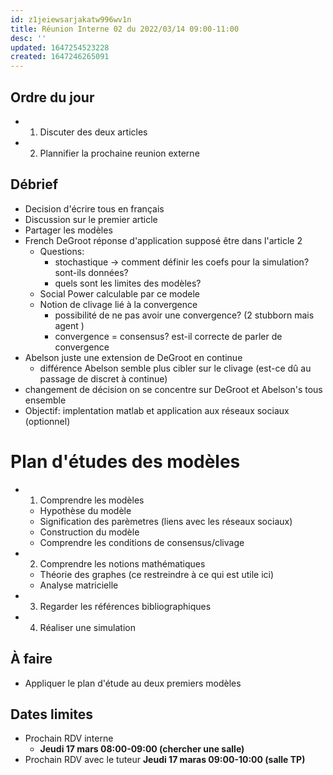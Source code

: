 ```yaml
---
id: z1jeiewsarjakatw996wv1n
title: Réunion Interne 02 du 2022/03/14 09:00-11:00
desc: ''
updated: 1647254523228
created: 1647246265091
---
```


## Ordre du jour
- 1) Discuter des deux articles
- 2) Plannifier la prochaine reunion externe

## Débrief
- Decision d'écrire tous en français
- Discussion sur le premier article
- Partager les modèles
- French DeGroot réponse d'application supposé être dans l'article 2 
    - Questions:
        - stochastique -> comment définir les coefs pour la simulation? sont-ils données?
        - quels sont les limites des modèles?
    - Social Power calculable par ce modele
    - Notion de clivage lié à la convergence
        - possibilité de ne pas avoir une convergence? (2 stubborn mais agent )
        - convergence = consensus? est-il correcte de parler de convergence
- Abelson juste une extension de DeGroot en continue
    - différence Abelson semble plus cibler sur le clivage (est-ce dû au passage de discret à continue)
- changement de décision on se concentre sur DeGroot et Abelson's tous ensemble
- Objectif: implentation matlab et application aux réseaux sociaux (optionnel)

# Plan d'études des modèles
- 1) Comprendre les modèles
    - Hypothèse du modèle
    - Signification des parèmetres (liens avec les réseaux sociaux)
    - Construction du modèle
    - Comprendre les conditions de consensus/clivage
- 2) Comprendre les notions mathématiques
    - Théorie des graphes (ce restreindre à ce qui est utile ici)
    - Analyse matricielle
- 3) Regarder les références bibliographiques
- 4) Réaliser une simulation

## À faire
- Appliquer le plan d'étude au deux premiers modèles

## Dates limites
- Prochain RDV interne
  - **Jeudi 17 mars 08:00-09:00 (chercher une salle)**
- Prochain RDV avec le tuteur
    **Jeudi 17 maras 09:00-10:00 (salle TP)**
